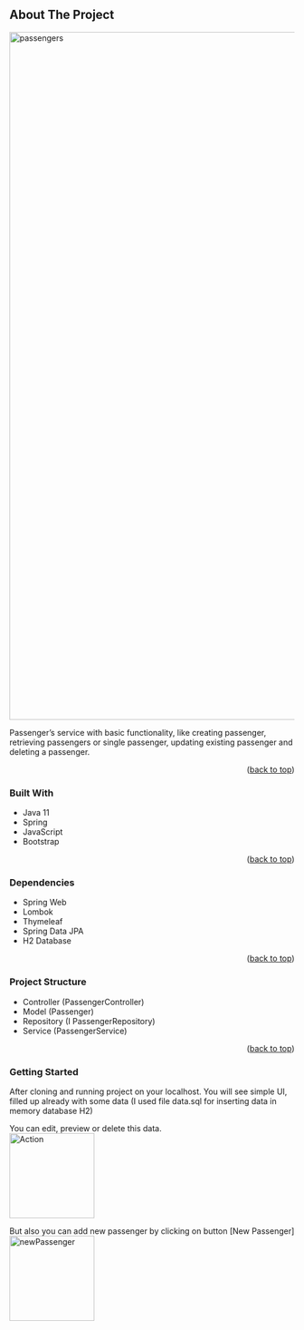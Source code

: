 <div id="top"></div>

## About The Project

<img width="1213" alt="passengers" src="https://user-images.githubusercontent.com/38108035/153730165-ce701c3b-2840-43e4-b063-f1200406d7e1.png">

Passenger’s service with basic functionality, like creating passenger, retrieving
passengers or single passenger, updating existing passenger and deleting a passenger.

<p align="right">(<a href="#top">back to top</a>)</p>



### Built With

* Java 11
* Spring
* JavaScript
* Bootstrap

<p align="right">(<a href="#top">back to top</a>)</p>

### Dependencies

* Spring Web
* Lombok
* Thymeleaf
* Spring Data JPA
* H2 Database

<p align="right">(<a href="#top">back to top</a>)</p>

### Project Structure

* Controller (PassengerController)
* Model (Passenger)
* Repository (I PassengerRepository)
* Service (PassengerService)


<p align="right">(<a href="#top">back to top</a>)</p>

### Getting Started

After cloning and running project on your localhost. 
You will see simple UI, filled up already with some data (I used file data.sql for inserting data in memory database H2)

You can edit, preview or delete this data.<br>
<img width="150" alt="Action" src="https://user-images.githubusercontent.com/38108035/153731083-5c29ed71-8671-4800-8fdd-2af883bf62d7.png">

But also you can add new passenger by clicking on button [New Passenger]<br>
<img width="150" alt="newPassenger" src="https://user-images.githubusercontent.com/38108035/153731146-b65b99b9-f836-4711-8e5b-ba3cf40f0063.png">


